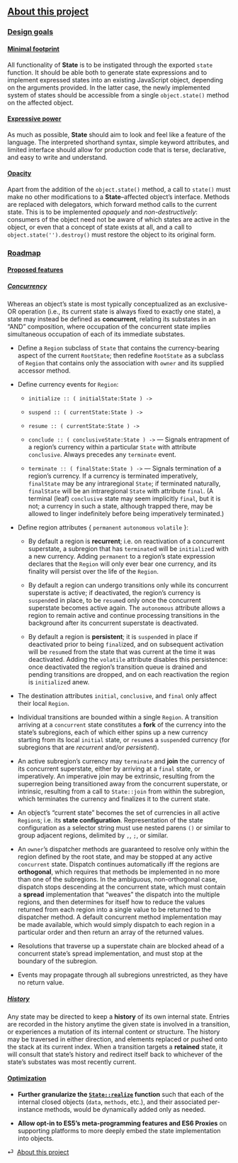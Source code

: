 ## [About this project](#about)

<div class="local-toc"></div>

### [Design goals](#about--design-goals)

#### [Minimal footprint](#about--design-goals--minimal-footprint)

All functionality of **State** is to be instigated through the exported `state` function. It should be able both to generate state expressions and to implement expressed states into an existing JavaScript object, depending on the arguments provided. In the latter case, the newly implemented system of states should be accessible from a single `object.state()` method on the affected object.

#### [Expressive power](#about--design-goals--expressive-power)

As much as possible, **State** should aim to look and feel like a feature of the language. The interpreted shorthand syntax, simple keyword attributes, and limited interface should allow for production code that is terse, declarative, and easy to write and understand.

#### [Opacity](#about--design-goals--opacity)

Apart from the addition of the `object.state()` method, a call to `state()` must make no other modifications to a **State**–affected object’s interface. Methods are replaced with delegators, which forward method calls to the current state. This is to be implemented *opaquely* and *non-destructively*: consumers of the object need not be aware of which states are active in the object, or even that a concept of state exists at all, and a call to `object.state('').destroy()` must restore the object to its original form.


### [Roadmap](#about--roadmap)

#### [Proposed features](#about--roadmap--proposed-features)

##### [Concurrency](#about--roadmap--proposed-features--concurrency)

Whereas an object’s state is most typically conceptualized as an exclusive-OR operation (i.e., its current state is always fixed to exactly one state), a state may instead be defined as **concurrent**, relating its substates in an “AND” composition, where occupation of the concurrent state implies simultaneous occupation of each of its immediate substates.

* Define a `Region` subclass of `State` that contains the currency-bearing aspect of the current `RootState`; then redefine `RootState` as a subclass of `Region` that contains only the association with `owner` and its supplied accessor method.

* Define currency events for `Region`:

  * `initialize :: ( initialState:State ) ->`

  * `suspend :: ( currentState:State ) ->`

  * `resume :: ( currentState:State ) ->`

  * `conclude :: ( conclusiveState:State ) ->` — Signals entrapment of a region’s currency within a particular `State` with attribute `conclusive`. Always precedes any `terminate` event.

  * `terminate :: ( finalState:State ) ->` — Signals termination of a region’s currency. If a currency is terminated imperatively, `finalState` may be any intraregional `State`; if terminated naturally, `finalState` will be an intraregional `State` with attribute `final`. (A terminal (leaf) `conclusive` state may seem implicitly `final`, but it is not; a currency in such a state, although trapped there, may be allowed to linger indefinitely before being imperatively terminated.)

* Define region attributes { `permanent` `autonomous` `volatile` }:

  * By default a region is **recurrent**; i.e. on reactivation of a concurrent superstate, a subregion that has `terminate`d will be `initialize`d with a new currency. Adding `permanent` to a region’s state expression declares that the `Region` will only ever bear one currency, and its finality will persist over the life of the `Region`.

  * By default a region can undergo transitions only while its concurrent superstate is active; if deactivated, the region’s currency is `suspend`ed in place, to be `resume`d only once the concurrent superstate becomes active again. The `autonomous` attribute allows a region to remain active and continue processing transitions in the background after its concurrent superstate is deactivated.

  * By default a region is **persistent**; it is `suspend`ed in place if deactivated prior to being `final`ized, and on subsequent activation will be `resume`d from the state that was current at the time it was deactivated. Adding the `volatile` attribute disables this persistence: once deactivated the region’s transition queue is drained and pending transitions are dropped, and on each reactivation the region is `initialize`d anew.

* The destination attributes `initial`, `conclusive`, and `final` only affect their local `Region`.

* Individual transitions are bounded within a single `Region`. A transition  arriving at a `concurrent` state constitutes a **fork** of the currency into the state’s subregions, each of which either spins up a new currency starting from its local `initial` state, or `resume`s a `suspend`ed currency (for subregions that are *recurrent* and/or *persistent*).

* An active subregion’s currency may `terminate` and **join** the currency of its concurrent superstate, either by arriving at a `final` state, or imperatively. An imperative join may be extrinsic, resulting from the superregion being transitioned away from the concurrent superstate, or intrinsic, resulting from a call to `State::join` from within the subregion, which terminates the currency and finalizes it to the current state.

* An object’s “current state” becomes the set of currencies in all active `Region`s; i.e. its **state configuration**. Representation of the state configuration as a selector string must use nested parens `()` or similar to group adjacent regions, delimited by `,`, `;`, or similar.

* An `owner`’s dispatcher methods are guaranteed to resolve only within the region defined by the root state, and may be stopped at any active `concurrent` state. Dispatch continues automatically iff the regions are **orthogonal**, which requires that methods be implemented in no more than one of the subregions. In the ambiguous, non-orthogonal case, dispatch stops descending at the concurrent state, which must contain a **spread** implementation that “weaves” the dispatch into the multiple regions, and then determines for itself how to reduce the values returned from each region into a single value to be returned to the dispatcher method. A default concurrent method implementation may be made available, which would simply dispatch to each region in a particular order and then return an array of the returned values.

* Resolutions that traverse up a superstate chain are blocked ahead of a concurrent state’s spread implementation, and must stop at the boundary of the subregion.

* Events may propagate through all subregions unrestricted, as they have no return value.

##### [History](#about--roadmap--proposed-features--history)

Any state may be directed to keep a **history** of its own internal state. Entries are recorded in the history anytime the given state is involved in a transition, or experiences a mutation of its internal content or structure. The history may be traversed in either direction, and elements replaced or pushed onto the stack at its current index. When a transition targets a **retained** state, it will consult that state’s history and redirect itself back to whichever of the state’s substates was most recently current.

#### [Optimization](#about--roadmap--optimization)

* **Further granularize the [`State::realize`](/source/state.html#state--prototype--realize) function** such that each of the internal closed objects (`data`, `methods`, etc.), and their associated per-instance methods, would be dynamically added only as needed.

* **Allow opt-in to ES5’s meta-programming features and ES6 Proxies** on supporting platforms to more deeply embed the state implementation into objects.

<div class="backcrumb">
⏎  <a class="section" href="#about">About this project</a>
</div>
